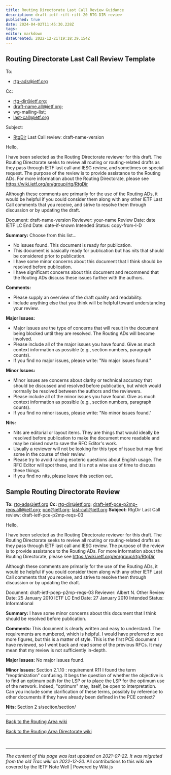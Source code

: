 ```yaml
---
title: Routing Directorate Last Call Review Guidance
description: draft-ietf-rift-rift-20 RTG-DIR review 
published: true
date: 2024-04-02T11:45:30.228Z
tags: 
editor: markdown
dateCreated: 2022-12-21T19:18:39.154Z
---
```


## Routing Directorate Last Call Review Template 

To:
* rtg-ads@ietf.org

Cc:
* rtg-dir@ietf.org;
* draft-name.all@ietf.org;
* wg-mailing-list;
* last-call@ietf.org

Subject:
* [RtgDir](/group/rtg/RtgDir) Last Call review: draft-name-version

Hello,

I have been selected as the Routing Directorate reviewer for this draft. The Routing Directorate seeks to review all routing or routing-related drafts as they pass through IETF last call and IESG review, and sometimes on special request. The purpose of the review is to provide assistance to the Routing ADs. For more information about the Routing Directorate, please see https://wiki.ietf.org/en/group/rtg/RtgDir

Although these comments are primarily for the use of the Routing ADs, it would be helpful if you could consider them along with any other IETF Last Call comments that you receive, and strive to resolve them through discussion or by updating the draft.

Document: draft-name-version
Reviewer: your-name
Review Date: date 
IETF LC End Date: date-if-known
Intended Status: copy-from-I-D

**Summary:**
Choose from this list...
* No issues found. This document is ready for publication.
* This document is basically ready for publication but has nits that should be considered prior to publication.
* I have some minor concerns about this document that I think should be resolved before publication.
* I have significant concerns about this document and recommend that the Routing ADs discuss these issues further with the authors.

**Comments:**
* Please supply an overview of the draft quality and readability.
* Include anything else that you think will be helpful toward understanding your review.

**Major Issues:**
* Major issues are the type of concerns that will result in the document being blocked until they are resolved. The Routing ADs will become involved.
* Please include all of the major issues you have found. Give as much context information as possible (e.g., section numbers, paragraph counts).
* If you find no major issues, please write: "No major issues found."

**Minor Issues:**
* Minor issues are concerns about clarity or technical accuracy that should be discussed and resolved before publication, but which would normally be resolved between the authors and the reviewers.
* Please include all of the minor issues you have found. Give as much context information as possible (e.g., section numbers, paragraph counts).
* If you find no minor issues, please write: "No minor issues found."

**Nits:**
* Nits are editorial or layout items. They are things that would ideally be resolved before publication to make the document more readable and may be raised now to save the RFC Editor's work.
* Usually a reviewer will not be looking for this type of issue but may find some in the course of their review.
* Please try to avoid raising esoteric questions about English usage. The RFC Editor will spot these, and it is not a wise use of time to discuss these things.
* If you find no nits, please leave this section out.

## Sample Routing Directorate Review 

**To:** rtg-ads@ietf.org
**Cc:** rtg-dir@ietf.org; draft-ietf-pce-p2mp-reqs.all@ietf.org; pce@ietf.org; last-call@ietf.org
**Subject:** RtgDir Last Call review: draft-ietf-pce-p2mp-reqs-03

Hello,

I have been selected as the Routing Directorate reviewer for this draft. The Routing Directorate seeks to review all routing or routing-related drafts as they pass through IETF last call and IESG review. The purpose of the review is to provide assistance to the Routing ADs. For more information about the Routing Directorate, please see https://wiki.ietf.org/en/group/rtg/RtgDir

Although these comments are primarily for the use of the Routing ADs, it would be helpful if you could consider them along with any other IETF Last Call comments that you receive, and strive to resolve them through discussion or by updating the draft.

Document: draft-ietf-pcep-p2mp-reqs-03 
Reviewer: Albert N. Other 
Review Date: 25 January 2010 
IETF LC End Date: 27 January 2010 
Intended Status: Informational

**Summary:**
I have some minor concerns about this document that I think should be resolved before publication.

**Comments:**
This document is clearly written and easy to understand. The requirements are numbered, which is helpful. I would have preferred to see more figures, but this is a matter of style. 
This is the first PCE document I have reviewed, so I went back and read some of the previous RFCs. It may mean that my review is not sufficiently in-depth. 

**Major Issues:**
No major issues found.

**Minor Issues:**
Section 2.1.10 : requirement R11 
I found the term "reoptimization" confusing. It begs the question of whether the objective is to find an optimum path for the LSP or to place the LSP for the optimum use of the network. Indeed, "optimum" may, itself, be open to interpretation. Can you include some clarification of these terms, possibly by reference to other documents if they have already been defined in the PCE context?

**Nits:**
Section 2
s/seciton/section/

----

[Back to the Routing Area wiki](/group/rtg)

[Back to the Routing Area Directorate wiki](/group/rtg/RtgDir)

&nbsp;
&nbsp;
&nbsp;

---

*The content of this page was last updated on 2021-07-22. It was migrated from the old Trac wiki on 2022-12-20.*
All contributions to this wiki are covered by the IETF Note Well | Powered by Wiki.js
